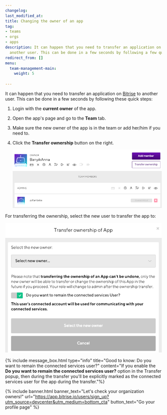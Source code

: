 ```yaml
---
changelog: 
last_modified_at: 
title: Changing the owner of an app
tag:
- teams
- orgs
- apps
description: It can happen that you need to transfer an application on Bitrise to
  another user. This can be done in a few seconds by following a few quick steps.
redirect_from: []
menu:
  team-management-main:
    weight: 5

---
```

It can happen that you need to transfer an application on [Bitrise](https://www.bitrise.io) to another user. This can be done in a few seconds by following these quick steps:

1. Login with the **current owner** of the app.
2. Open the app's page and go to the **Team** tab.
3. Make sure the new owner of the app is in the team or add her/him if you need to.
4. Click the **Transfer ownership** button on the right.

   ![](/img/change-role.png)

For transferring the ownership, select the new user to transfer the app to:

![](/img/select-owner.png)

{% include message_box.html type="info" title="Good to know: Do you want to remain the connected services user?" content="If you enable the **Do you want to remain the connected services user?** option in the Transfer popup, then during the transfer you'll be explicitly marked as the connected services user for the app during the transfer."%}

{% include banner.html banner_text="Let's check your organization owners!" url="https://app.bitrise.io/users/sign_up?utm_source=devcenter&utm_medium=bottom_cta" button_text="Go your profile page" %}